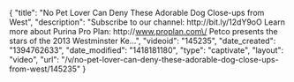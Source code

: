 {
    "title": "No Pet Lover Can Deny These Adorable Dog Close-ups from West",
    "description": "Subscribe to our channel: http:\/\/bit.ly\/12dY9oO Learn more about Purina Pro Plan: http:\/\/www.proplan.com\/ Petco presents the stars of the 2013 Westminster Ke...",
    "videoid": "145235",
    "date_created": "1394762633",
    "date_modified": "1418181180",
    "type": "captivate",
    "layout": "video",
    "url": "\/v\/no-pet-lover-can-deny-these-adorable-dog-close-ups-from-west\/145235"
}